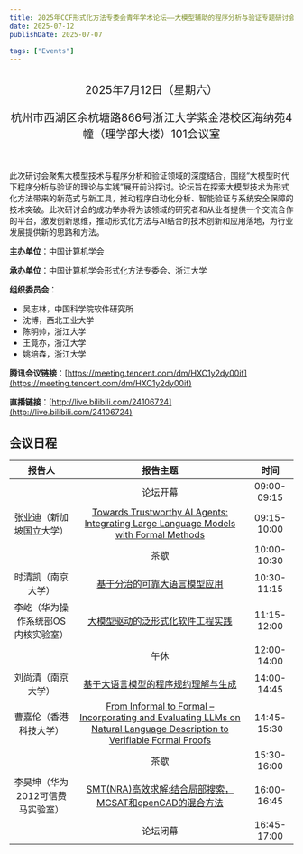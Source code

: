 ```yaml
---
title: 2025年CCF形式化方法专委会青年学术论坛——大模型辅助的程序分析与验证专题研讨会
date: 2025-07-12
publishDate: 2025-07-07

tags: ["Events"]
---
```


<br/>
<div style="text-align: center; font-size: 1.4em;">
  2025年7月12日（星期六）

  杭州市西湖区余杭塘路866号浙江大学紫金港校区海纳苑4幢（理学部大楼）101会议室
</div>
<br/>

此次研讨会聚焦大模型技术与程序分析和验证领域的深度结合，围绕“大模型时代下程序分析与验证的理论与实践”展开前沿探讨。论坛旨在探索大模型技术为形式化方法带来的新范式与新工具，推动程序自动化分析、智能验证与系统安全保障的技术突破。此次研讨会的成功举办将为该领域的研究者和从业者提供一个交流合作的平台，激发创新思维，推动形式化方法与AI结合的技术创新和应用落地，为行业发展提供新的思路和方法。

**主办单位**：中国计算机学会

**承办单位**：中国计算机学会形式化方法专委会、浙江大学

**组织委员会**：
- 吴志林，中国科学院软件研究所
- 沈博，西北工业大学
- 陈明帅，浙江大学
- 王竟亦，浙江大学
- 姚培森，浙江大学

**腾讯会议链接**：[https://meeting.tencent.com/dm/HXC1y2dy00if](https://meeting.tencent.com/dm/HXC1y2dy00if)

**直播链接**：[http://live.bilibili.com/24106724](http://live.bilibili.com/24106724)

## **会议日程**

<div class="ccf-youth-25">

|               报告人               |                                                                    报告主题                                                                     |    时间     |
| :--------------------------------: | :---------------------------------------------------------------------------------------------------------------------------------------------: | :---------: |
|                                    |                                                                    论坛开幕                                                                     | 09:00-09:15 |
|      张业迪（新加坡国立大学）      |                 [Towards Trustworthy AI Agents: Integrating Large Language Models with Formal Methods](/events/ccfyf25/zhang/)                  | 09:15-10:00 |
|                                    |                                                                      茶歇                                                                       | 10:00-10:30 |
|         时清凯（南京大学）         |                                              [基于分治的可靠大语言模型应用](/events/ccfyf25/shi/)                                               | 10:30-11:15 |
| 李屹（华为操作系统部OS内核实验室） |                                            [大模型驱动的泛形式化软件工程实践](/events/ccfyf25/li1/)                                             | 11:15-12:00 |
|                                    |                                                                      午休                                                                       | 12:00-14:00 |
|         刘尚清（南京大学）         |                                            [基于大语言模型的程序规约理解与生成](/events/ccfyf25/liu)                                            | 14:00-14:45 |
|       曹嘉伦（香港科技大学）       | [From Informal to Formal – Incorporating and Evaluating LLMs on Natural Language Description to Verifiable Formal Proofs](/events/ccfyf25/cao/) | 14:45-15:30 |
|                                    |                                                                      茶歇                                                                       | 15:30-16:00 |
|  李昊坤（华为2012可信费马实验室）  |                                 [SMT(NRA)高效求解:结合局部搜索，MCSAT和openCAD的混合方法](/events/ccfyf25/li2/)                                 | 16:00-16:45 |
|                                    |                                                                    论坛闭幕                                                                     | 16:45-17:00 |

</div>
